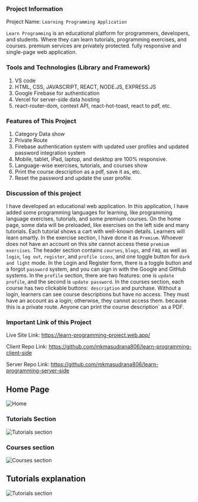 ### Project Information

Project Name: `Learning Programming Application`

`Learn Programming` is an educational platform for programmers, developers, and students. Where they can learn tutorials, programming exercises, and courses. premium services are privately protected. fully responsive and single-page web application. 

### Tools and Technologies (Library and Framework)
1. VS code
2.  HTML, CSS, JAVASCRIPT, REACT, NODE.JS, EXPRESS.JS
3. Google Firebase for authentication
4. Vercel for server-side data hosting
5. react-router-dom, context API, react-hot-toast, react to pdf, etc.
   
### Features of This Project
1. Category Data show
2. Private Route
3. Firebase authentication system with updated user profiles and updated password integration system
4.  Mobile, tablet, iPad, laptop, and desktop are 100% responsive.
5.  Language-wise exercises, tutorials, and courses show
6.  Print the course description as a pdf, save it as, etc.
7.  Reset the password and update the user profile.
   
### Discussion of this project
I have developed an educational web application. In this application, I have added some programming languages for learning, like programming language exercises, tutorials, and some premium courses.
On the home page, some data will be preloaded, like exercises on the left side and many tutorials. Each tutorial shows a cart with well-known details. Learners will learn smartly.
In the exercise section, I have done it as `Premium`. Whoever does not have an account on this site cannot access these `premium exercises`.
The header section contains `courses`, `blogs`, and `FAQ`, as well as `login`, `log out`, `register`, and `profile icons`, and one toggle button for `dark and light` mode.
In the Login and Register form, there is a toggle button and a forgot `password` system, and you can sign in with the Google and GitHub systems.
In the `profile` section, there are two features: one is `update profile`, and the second is `update password`.
In the courses section, each course has two clickable buttons:` description` and purchase. Without a login, learners can see course descriptions but have no access. They must have an account as a login; otherwise, they cannot access them. because this is a private route. Anyone can print the course description` as a PDF.

### Important Link of this Project
Live Site Link: https://learn-programming-project.web.app/

Client Repo Link: https://github.com/mkmasudrana806/learn-programming-client-side

Server Repo Link: https://github.com/mkmasudrana806/learn-programming-server-side

## Home Page
![Home](https://github.com/mkmasudrana806/learn-programming-client-side/assets/86706671/52eed2d3-1941-4f90-8aea-1edbd0f18d5a)

### Tutorials Section
![Tutorials section](https://github.com/mkmasudrana806/learn-programming-client-side/assets/86706671/9b1f6938-afcf-48d2-93fe-06a91627c5b7)

### Courses section 
![Courses section](https://github.com/mkmasudrana806/learn-programming-client-side/assets/86706671/307fbdc9-3377-4a7d-94b6-73918451e8ca)

## Tutorials explanation 
![Tutorials section](https://github.com/mkmasudrana806/learn-programming-client-side/assets/86706671/e37134b8-c0e2-4d90-acb5-54566ed683d5)



